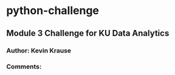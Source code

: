 # python-challenge

## Module 3 Challenge for KU Data Analytics

### **Author:  Kevin Krause**

### Comments: 
